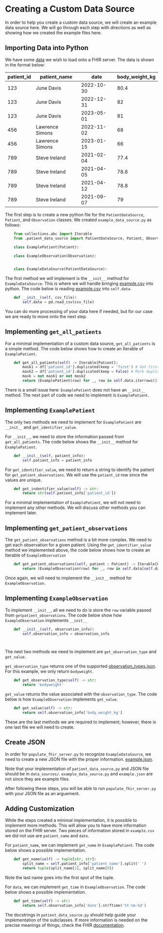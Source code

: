 # Creating a Custom Data Source

In order to help you create a custom data source, we will create an example data source here.
We will go through each step with directions as well as showing how we created the example files here.

## Importing Data into Python

We have some [data](example.csv) we wish to load onto a FHIR server. The data is shown in the format below:

| patient_id | patient_name | date | body_weight_kg |
|---|---|---|---|
| 123 | June Davis | 2022-10-30 | 80.4 |
| 123 | June Davis | 2022-12-31 | 82 |
| 123 | June Davis | 2023-05-01 | 81 |
| 456 | Lawrence Simons | 2022-11-02 | 68 |
| 456 | Lawrence Simons | 2023-01-15 | 66 |
| 789 | Steve Ireland | 2021-02-04 | 77.4 |
| 789 | Steve Ireland | 2021-04-05 | 78.6 |
| 789 | Steve Ireland | 2021-04-12 | 78.8 |
| 789 | Steve Ireland | 2021-09-07 | 79 |

The first step is to create a new python file for the `PatientDataSource`, `Patient`, and `Observation` classes.
We created `example_data_source.py` as follows:

```python
    from collections.abc import Iterable
    from .patient_data_source import PatientDataSource, Patient, Observation
    
    class ExamplePatient(Patient):

    class ExampleObservation(Observation):


    class ExampleDataSource(PatientDataSource):

```

The first method we will implement is the `__init__` method for `ExampleDataSource`. This
is where we will handle bringing [example.csv](example.csv) into python. The code below
is reading [example.csv](example.csv) into `self.data`.

```python
    def __init__(self, csv_file):
        self.data = pd.read_csv(csv_file)
```

You can do more processing of your data here if needed, but for our case we are ready to move onto the next step.

## Implementing `get_all_patients`

For a minimal implementation of a custom data source, `get_all_patients` is a simple method. The code
below shows how to create an Iterable of `ExamplePatient`.

```python
    def get_all_patients(self) -> Iterable[Patient]:
        mask1 = df['patient_id'].duplicated(keep = 'first') # Get first occurance of patient_id
        mask2 = df['patient_id'].duplicated(keep = False) # Mark duplicate patient_ids
        mask = not mask1 or not mask2
        return (ExamplePatient(row) for _, row in self.data.iterrows())
``` 

There is a small issue here: `ExamplePatient` does not have an `__init__` method. The next part
of code we need to implement is `ExamplePatient`.

## Implementing `ExamplePatient`

The only two methods we need to implement for `ExamplePatient` are `__init__` and `get_identifier_value`.

For `__init__`, we need to store the information passed from `get_all_patients`. The code below shows
the `__init__` method for `ExamplePatient`.

```python
    def __init__(self, patient_info):
        self.patient_info = patient_info
```

For `get_identifier_value`, we need to return a string to identify the patient for `get_patient_observations`.
We will use the `patient_id` row since the values are unique.

```python
    def get_indentifier_value(self) -> str:
        return str(self.patient_info['patient_id'])
```

For a minimal implementation of `ExamplePatient`, we will not need to implement any other methods. We will discuss
other methods you can implement later.

## Implementing `get_patient_observations`

The `get_patient_observations` method is a bit more complex. We need to get each observation for a given
patient. Using the `get_identifier_value` method we implemented above, the code below shows how to create
an Iterable of `ExampleObservation`

```python
    def get_patient_observations(self, patient : Patient) -> Iterable[Observation]:
        return (ExampleObservation(row) for _, row in self.data[self.data['patient_id'] = patient.get_indentifier_value()].iterrows())

```

Once again, we will need to implement the `__init__` method for `ExampleObservation`.

## Implementing `ExampleObservation`

To implement `__init__`, all we need to do is store the `row` variable passed from `getpatient_observations`.
The code below show how `ExampleObservation` implements `__init__`

```python
    def __init__(self, observation_info):
        self.observation_info = observation_info

    
```
The next two methods we need to implement are `get_observation_type` and `get_value`.

`get_observation_type` returns one of the supported [observation_types.json](../observation_types.json).
For this example, we only return `bodyweight`.

```python
    def get_observation_type(self) -> str:
        return 'bodyweight'

```

`get_value` returns the value associated with the `observation_type`. The code below is how
`ExampleObservation` implements `get_value`.

```python
    def get_value(self) -> str:
        return self.observation_info['body_weight_kg']
```

These are the last methods we are required to implement; however, there is one last file
we will need to create.

## Create JSON

In order for `populate_fhir_server.py` to recognize `ExampleDataSource`, we need to create
a new JSON file with the proper information. [example.json](example.json).

Note that your implementation of `patient_data_source.py` and JSON file should be in `data_sources/`.
`example_data_source.py` and `example.json` are not since they are example files.

After following these steps, you will be able to run `populate_fhir_server.py` with your JSON file as an arguement.

## Adding Customization

While the steps created a minimal implementation, it is possible to implement more methods.
This will allow you to have more information stored on the FHIR server. Two pieces of
information stored in `example.csv` we did not use are `patient_name` and `date`.

For `patient_name`, we can implement `get_name` in `ExamplePatient`. The code below shows a 
possible implementation.

```python
    def get_name(self) -> tuple[str, str]:
        split_name = self.patient_info['patient_name'].split(' ')
        return tuple(split_name[1], split_name[0])
```

Note the last name goes into the first spot of the tuple.

For `data`, we can implement `get_time` in `ExampleObservation`. The code below shows a
possible implementation.

```python
    def get_time(self) -> str:
        return self.observation_info['date'].strftime('%Y-%m-%d')
```

The docstrings in `patient_data_source.py` should help guide your implementation of the subclasses. If more information is needed on the precise meanings of things, check the FHIR [documentation](https://www.hl7.org/fhir/observation.html).
